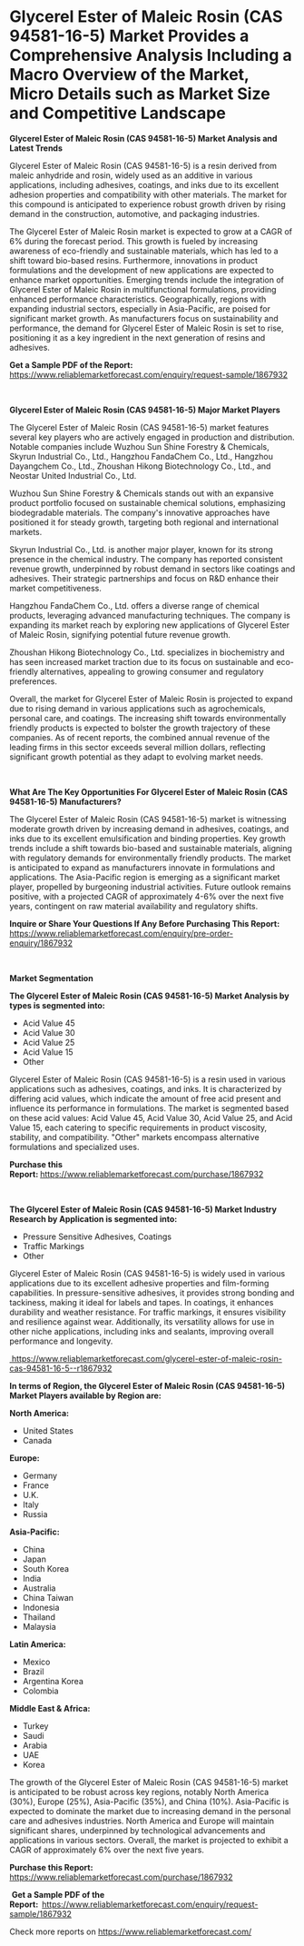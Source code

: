 <p><h1>Glycerel Ester of Maleic Rosin (CAS 94581-16-5) Market Provides a Comprehensive Analysis Including a Macro Overview of the Market, Micro Details such as Market Size and Competitive Landscape</h1></p><p><strong>Glycerel Ester of Maleic Rosin (CAS 94581-16-5) Market Analysis and Latest Trends</strong></p>
<p><p>Glycerel Ester of Maleic Rosin (CAS 94581-16-5) is a resin derived from maleic anhydride and rosin, widely used as an additive in various applications, including adhesives, coatings, and inks due to its excellent adhesion properties and compatibility with other materials. The market for this compound is anticipated to experience robust growth driven by rising demand in the construction, automotive, and packaging industries.</p><p>The Glycerel Ester of Maleic Rosin market is expected to grow at a CAGR of 6% during the forecast period. This growth is fueled by increasing awareness of eco-friendly and sustainable materials, which has led to a shift toward bio-based resins. Furthermore, innovations in product formulations and the development of new applications are expected to enhance market opportunities. Emerging trends include the integration of Glycerel Ester of Maleic Rosin in multifunctional formulations, providing enhanced performance characteristics. Geographically, regions with expanding industrial sectors, especially in Asia-Pacific, are poised for significant market growth. As manufacturers focus on sustainability and performance, the demand for Glycerel Ester of Maleic Rosin is set to rise, positioning it as a key ingredient in the next generation of resins and adhesives.</p></p>
<p><strong>Get a Sample PDF of the Report:&nbsp;</strong> <a href="https://www.reliablemarketforecast.com/enquiry/request-sample/1867932?utm_campaign=2890&utm_medium=2&utm_source=Github&utm_content=ia&utm_term=03042025&utm_id=glycerel-ester-of-maleic-rosin-cas-94581-16-5">https://www.reliablemarketforecast.com/enquiry/request-sample/1867932</a></p>
<p>&nbsp;</p>
<p><strong>Glycerel Ester of Maleic Rosin (CAS 94581-16-5) Major Market Players</strong></p>
<p><p>The Glycerel Ester of Maleic Rosin (CAS 94581-16-5) market features several key players who are actively engaged in production and distribution. Notable companies include Wuzhou Sun Shine Forestry & Chemicals, Skyrun Industrial Co., Ltd., Hangzhou FandaChem Co., Ltd., Hangzhou Dayangchem Co., Ltd., Zhoushan Hikong Biotechnology Co., Ltd., and Neostar United Industrial Co., Ltd.</p><p>Wuzhou Sun Shine Forestry & Chemicals stands out with an expansive product portfolio focused on sustainable chemical solutions, emphasizing biodegradable materials. The company's innovative approaches have positioned it for steady growth, targeting both regional and international markets.</p><p>Skyrun Industrial Co., Ltd. is another major player, known for its strong presence in the chemical industry. The company has reported consistent revenue growth, underpinned by robust demand in sectors like coatings and adhesives. Their strategic partnerships and focus on R&D enhance their market competitiveness.</p><p>Hangzhou FandaChem Co., Ltd. offers a diverse range of chemical products, leveraging advanced manufacturing techniques. The company is expanding its market reach by exploring new applications of Glycerel Ester of Maleic Rosin, signifying potential future revenue growth.</p><p>Zhoushan Hikong Biotechnology Co., Ltd. specializes in biochemistry and has seen increased market traction due to its focus on sustainable and eco-friendly alternatives, appealing to growing consumer and regulatory preferences.</p><p>Overall, the market for Glycerel Ester of Maleic Rosin is projected to expand due to rising demand in various applications such as agrochemicals, personal care, and coatings. The increasing shift towards environmentally friendly products is expected to bolster the growth trajectory of these companies. As of recent reports, the combined annual revenue of the leading firms in this sector exceeds several million dollars, reflecting significant growth potential as they adapt to evolving market needs.</p></p>
<p>&nbsp;</p>
<p><strong>What Are The Key Opportunities For Glycerel Ester of Maleic Rosin (CAS 94581-16-5) Manufacturers?</strong></p>
<p><p>The Glycerel Ester of Maleic Rosin (CAS 94581-16-5) market is witnessing moderate growth driven by increasing demand in adhesives, coatings, and inks due to its excellent emulsification and binding properties. Key growth trends include a shift towards bio-based and sustainable materials, aligning with regulatory demands for environmentally friendly products. The market is anticipated to expand as manufacturers innovate in formulations and applications. The Asia-Pacific region is emerging as a significant market player, propelled by burgeoning industrial activities. Future outlook remains positive, with a projected CAGR of approximately 4-6% over the next five years, contingent on raw material availability and regulatory shifts.</p></p>
<p><strong>Inquire or Share Your Questions If Any Before Purchasing This Report:</strong> <a href="https://www.reliablemarketforecast.com/enquiry/pre-order-enquiry/1867932?utm_campaign=2890&utm_medium=2&utm_source=Github&utm_content=ia&utm_term=03042025&utm_id=glycerel-ester-of-maleic-rosin-cas-94581-16-5">https://www.reliablemarketforecast.com/enquiry/pre-order-enquiry/1867932</a></p>
<p>&nbsp;</p>
<p><strong>Market Segmentation</strong></p>
<p><strong>The Glycerel Ester of Maleic Rosin (CAS 94581-16-5) Market Analysis by types is segmented into:</strong></p>
<p><ul><li>Acid Value 45</li><li>Acid Value 30</li><li>Acid Value 25</li><li>Acid Value 15</li><li>Other</li></ul></p>
<p><p>Glycerel Ester of Maleic Rosin (CAS 94581-16-5) is a resin used in various applications such as adhesives, coatings, and inks. It is characterized by differing acid values, which indicate the amount of free acid present and influence its performance in formulations. The market is segmented based on these acid values: Acid Value 45, Acid Value 30, Acid Value 25, and Acid Value 15, each catering to specific requirements in product viscosity, stability, and compatibility. "Other" markets encompass alternative formulations and specialized uses.</p></p>
<p><strong>Purchase this Report:&nbsp;</strong><a href="https://www.reliablemarketforecast.com/purchase/1867932?utm_campaign=2890&utm_medium=2&utm_source=Github&utm_content=ia&utm_term=03042025&utm_id=glycerel-ester-of-maleic-rosin-cas-94581-16-5">https://www.reliablemarketforecast.com/purchase/1867932</a></p>
<p>&nbsp;</p>
<p><strong>The Glycerel Ester of Maleic Rosin (CAS 94581-16-5) Market Industry Research by Application is segmented into:</strong></p>
<p><ul><li>Pressure Sensitive Adhesives, Coatings</li><li>Traffic Markings</li><li>Other</li></ul></p>
<p><p>Glycerel Ester of Maleic Rosin (CAS 94581-16-5) is widely used in various applications due to its excellent adhesive properties and film-forming capabilities. In pressure-sensitive adhesives, it provides strong bonding and tackiness, making it ideal for labels and tapes. In coatings, it enhances durability and weather resistance. For traffic markings, it ensures visibility and resilience against wear. Additionally, its versatility allows for use in other niche applications, including inks and sealants, improving overall performance and longevity.</p></p>
<p><a href="https://www.reliablemarketforecast.com/glycerel-ester-of-maleic-rosin-cas-94581-16-5--r1867932?utm_campaign=2890&utm_medium=2&utm_source=Github&utm_content=ia&utm_term=03042025&utm_id=glycerel-ester-of-maleic-rosin-cas-94581-16-5">&nbsp;https://www.reliablemarketforecast.com/glycerel-ester-of-maleic-rosin-cas-94581-16-5--r1867932</a></p>
<p><strong>In terms of Region, the Glycerel Ester of Maleic Rosin (CAS 94581-16-5) Market Players available by Region are:</strong></p>
<p>
    <p> <strong> North America: </strong>
        <ul>
            <li>United States</li>
            <li>Canada</li>
        </ul>
        </p> 
    <p> <strong> Europe: </strong>
        <ul>
            <li>Germany</li>
            <li>France</li>
            <li>U.K.</li>
            <li>Italy</li>
            <li>Russia</li>
        </ul>
        </p> 
    <p> <strong> Asia-Pacific: </strong>
        <ul>
            <li>China</li>
            <li>Japan</li>
            <li>South Korea</li>
            <li>India</li>
            <li>Australia</li>
            <li>China Taiwan</li>
            <li>Indonesia</li>
            <li>Thailand</li>
            <li>Malaysia</li>
        </ul>
        </p> 
    <p> <strong> Latin America: </strong>
        <ul>
            <li>Mexico</li>
            <li>Brazil</li>
            <li>Argentina Korea</li>
            <li>Colombia</li>
        </ul>
        </p> 
    <p> <strong> Middle East & Africa: </strong>
        <ul>
            <li>Turkey</li>
            <li>Saudi</li>
            <li>Arabia</li>
            <li>UAE</li>
            <li>Korea</li>
        </ul>
    </p>
    </p>
<p><p>The growth of the Glycerel Ester of Maleic Rosin (CAS 94581-16-5) market is anticipated to be robust across key regions, notably North America (30%), Europe (25%), Asia-Pacific (35%), and China (10%). Asia-Pacific is expected to dominate the market due to increasing demand in the personal care and adhesives industries. North America and Europe will maintain significant shares, underpinned by technological advancements and applications in various sectors. Overall, the market is projected to exhibit a CAGR of approximately 6% over the next five years.</p></p>
<p><strong>Purchase this Report: </strong><a href="https://www.reliablemarketforecast.com/purchase/1867932?utm_campaign=2890&utm_medium=2&utm_source=Github&utm_content=ia&utm_term=03042025&utm_id=glycerel-ester-of-maleic-rosin-cas-94581-16-5">https://www.reliablemarketforecast.com/purchase/1867932</a></p>
<p>&nbsp;<strong>Get a Sample PDF of the Report:&nbsp;&nbsp;</strong><a href="https://www.reliablemarketforecast.com/enquiry/request-sample/1867932?utm_campaign=2890&utm_medium=2&utm_source=Github&utm_content=ia&utm_term=03042025&utm_id=glycerel-ester-of-maleic-rosin-cas-94581-16-5">https://www.reliablemarketforecast.com/enquiry/request-sample/1867932</a></p>
<p><strong></strong></p>
<p>Check more reports on <a href="https://www.reliablemarketforecast.com/?utm_campaign=2890&utm_medium=2&utm_source=Github&utm_content=ia&utm_term=03042025&utm_id=glycerel-ester-of-maleic-rosin-cas-94581-16-5">https://www.reliablemarketforecast.com/</a></p>